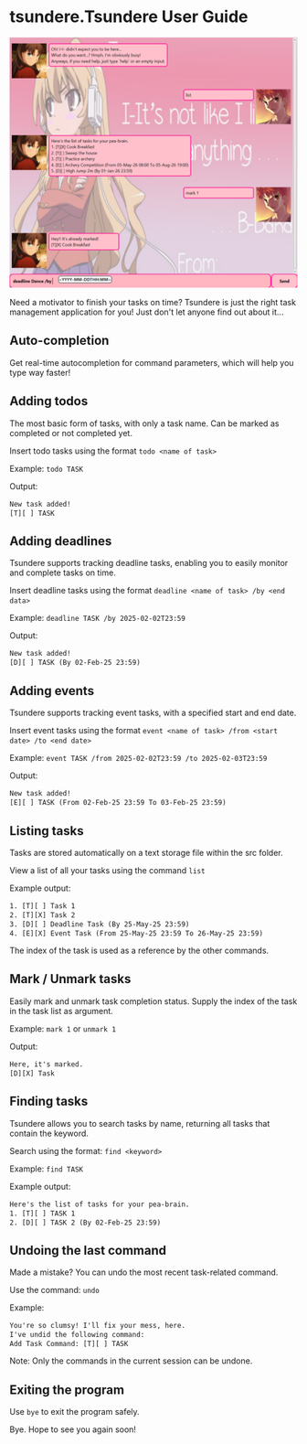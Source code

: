 # tsundere.Tsundere User Guide


![Image of the Tsundere application](Ui.png)

Need a motivator to finish your tasks on time? 
Tsundere is just the right task management application for you!
Just don't let anyone find out about it...

## Auto-completion
Get real-time autocompletion for command parameters, which will help you type way faster!

## Adding todos
The most basic form of tasks, with only a task name.
Can be marked as completed or not completed yet.

Insert todo tasks using the format `todo <name of task>`

Example: `todo TASK`

Output: 
```
New task added!
[T][ ] TASK
```

## Adding deadlines
Tsundere supports tracking deadline tasks, enabling you to easily monitor and complete
tasks on time.

Insert deadline tasks using the format `deadline <name of task> /by <end data>`

Example: `deadline TASK /by 2025-02-02T23:59`

Output:
```
New task added!
[D][ ] TASK (By 02-Feb-25 23:59)
```

## Adding events
Tsundere supports tracking event tasks, with a specified start and end date.

Insert event tasks using the format `event <name of task> /from <start date> /to <end date>`

Example: `event TASK /from 2025-02-02T23:59 /to 2025-02-03T23:59`

Output:
```
New task added!
[E][ ] TASK (From 02-Feb-25 23:59 To 03-Feb-25 23:59)
```

## Listing tasks
Tasks are stored automatically on a text storage file within the src folder.

View a list of all your tasks using the command `list`

Example output:
```
1. [T][ ] Task 1
2. [T][X] Task 2
3. [D][ ] Deadline Task (By 25-May-25 23:59)
4. [E][X] Event Task (From 25-May-25 23:59 To 26-May-25 23:59)
```
The index of the task is used as a reference by the other commands.

## Mark / Unmark tasks
Easily mark and unmark task completion status.
Supply the index of the task in the task list as argument.

Example: `mark 1` or `unmark 1`

Output:
```
Here, it's marked.
[D][X] Task
```

## Finding tasks
Tsundere allows you to search tasks by name, returning all tasks that contain the keyword.

Search using the format: `find <keyword>`

Example: `find TASK`

Example output:
```
Here's the list of tasks for your pea-brain.
1. [T][ ] TASK 1
2. [D][ ] TASK 2 (By 02-Feb-25 23:59)
```

## Undoing the last command

Made a mistake? You can undo the most recent task-related command.

Use the command: `undo`

Example:

```
You're so clumsy! I'll fix your mess, here.
I've undid the following command:
Add Task Command: [T][ ] TASK
```

Note: Only the commands in the current session can be undone.

## Exiting the program

Use `bye` to exit the program safely.


Bye. Hope to see you again soon!